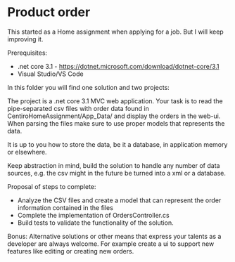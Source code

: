 # Product order
This started as a Home assignment when applying for a job.
But I will keep improving it.

Prerequisites: 
- .net core 3.1 - https://dotnet.microsoft.com/download/dotnet-core/3.1
- Visual Studio/VS Code	

In this folder you will find one solution and two projects:

The project is a .net core 3.1 MVC web application.
Your task is to read the pipe-separated csv files with order data found in CentiroHomeAssignment/App_Data/
and display the orders in the web-ui. When parsing the files make sure to use proper models that represents the data.

It is up to you how to store the data, be it a database, in application memory or elsewhere.

Keep abstraction in mind, build the solution to handle any number of data sources, e.g. the csv might in the future be turned into a xml or a database. 

Proposal of steps to complete: 

- Analyze the CSV files and create a model that can represent the order information contained in the files
- Complete the implementation of OrdersController.cs
- Build tests to validate the functionality of the solution. 


Bonus: Alternative solutions or other means that express your talents as a developer are always welcome. For example create a ui to support new features like editing or creating new orders.
